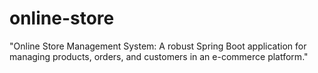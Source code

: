 # online-store
"Online Store Management System: A robust Spring Boot application for managing products, orders, and customers in an e-commerce platform."
